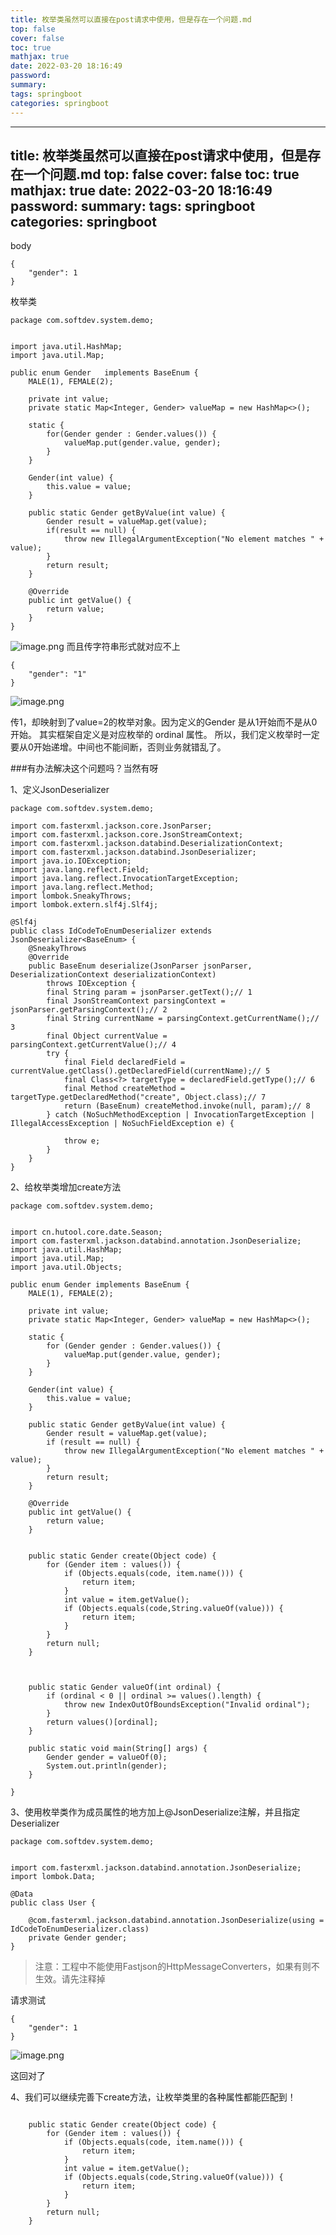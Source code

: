 ```yaml
---
title: 枚举类虽然可以直接在post请求中使用，但是存在一个问题.md
top: false
cover: false
toc: true
mathjax: true
date: 2022-03-20 18:16:49
password:
summary:
tags: springboot
categories: springboot
---
```

---
title: 枚举类虽然可以直接在post请求中使用，但是存在一个问题.md
top: false
cover: false
toc: true
mathjax: true
date: 2022-03-20 18:16:49
password:
summary:
tags: springboot
categories: springboot
---
body
~~~
{
    "gender": 1
}
~~~


枚举类
~~~
package com.softdev.system.demo;


import java.util.HashMap;
import java.util.Map;

public enum Gender   implements BaseEnum {
    MALE(1), FEMALE(2);

    private int value;
    private static Map<Integer, Gender> valueMap = new HashMap<>();

    static {
        for(Gender gender : Gender.values()) {
            valueMap.put(gender.value, gender);
        }
    }

    Gender(int value) {
        this.value = value;
    }

    public static Gender getByValue(int value) {
        Gender result = valueMap.get(value);
        if(result == null) {
            throw new IllegalArgumentException("No element matches " + value);
        }
        return result;
    }

    @Override
    public int getValue() {
        return value;
    }
}
~~~

![image.png](https://upload-images.jianshu.io/upload_images/13965490-54f9ab8777eb808f.png?imageMogr2/auto-orient/strip%7CimageView2/2/w/1240)
而且传字符串形式就对应不上
~~~
{
    "gender": "1"
}
~~~
![image.png](https://upload-images.jianshu.io/upload_images/13965490-b93b0a3a93cc4779.png?imageMogr2/auto-orient/strip%7CimageView2/2/w/1240)


传1，却映射到了value=2的枚举对象。因为定义的Gender 是从1开始而不是从0开始。
其实框架自定义是对应枚举的 ordinal 属性。
所以，我们定义枚举时一定要从0开始递增。中间也不能间断，否则业务就错乱了。




###有办法解决这个问题吗？当然有呀


1、定义JsonDeserializer
~~~
package com.softdev.system.demo;

import com.fasterxml.jackson.core.JsonParser;
import com.fasterxml.jackson.core.JsonStreamContext;
import com.fasterxml.jackson.databind.DeserializationContext;
import com.fasterxml.jackson.databind.JsonDeserializer;
import java.io.IOException;
import java.lang.reflect.Field;
import java.lang.reflect.InvocationTargetException;
import java.lang.reflect.Method;
import lombok.SneakyThrows;
import lombok.extern.slf4j.Slf4j;

@Slf4j
public class IdCodeToEnumDeserializer extends JsonDeserializer<BaseEnum> {
    @SneakyThrows
    @Override
    public BaseEnum deserialize(JsonParser jsonParser, DeserializationContext deserializationContext)
        throws IOException {
        final String param = jsonParser.getText();// 1
        final JsonStreamContext parsingContext = jsonParser.getParsingContext();// 2
        final String currentName = parsingContext.getCurrentName();// 3
        final Object currentValue = parsingContext.getCurrentValue();// 4
        try {
            final Field declaredField = currentValue.getClass().getDeclaredField(currentName);// 5
            final Class<?> targetType = declaredField.getType();// 6
            final Method createMethod = targetType.getDeclaredMethod("create", Object.class);// 7
            return (BaseEnum) createMethod.invoke(null, param);// 8
        } catch (NoSuchMethodException | InvocationTargetException | IllegalAccessException | NoSuchFieldException e) {

            throw e;
        }
    }
}

~~~

2、给枚举类增加create方法
~~~
package com.softdev.system.demo;


import cn.hutool.core.date.Season;
import com.fasterxml.jackson.databind.annotation.JsonDeserialize;
import java.util.HashMap;
import java.util.Map;
import java.util.Objects;

public enum Gender implements BaseEnum {
    MALE(1), FEMALE(2);

    private int value;
    private static Map<Integer, Gender> valueMap = new HashMap<>();

    static {
        for (Gender gender : Gender.values()) {
            valueMap.put(gender.value, gender);
        }
    }

    Gender(int value) {
        this.value = value;
    }

    public static Gender getByValue(int value) {
        Gender result = valueMap.get(value);
        if (result == null) {
            throw new IllegalArgumentException("No element matches " + value);
        }
        return result;
    }

    @Override
    public int getValue() {
        return value;
    }


    public static Gender create(Object code) {
        for (Gender item : values()) {
            if (Objects.equals(code, item.name())) {
                return item;
            }
            int value = item.getValue();
            if (Objects.equals(code,String.valueOf(value))) {
                return item;
            }
        }
        return null;
    }



    public static Gender valueOf(int ordinal) {
        if (ordinal < 0 || ordinal >= values().length) {
            throw new IndexOutOfBoundsException("Invalid ordinal");
        }
        return values()[ordinal];
    }

    public static void main(String[] args) {
        Gender gender = valueOf(0);
        System.out.println(gender);
    }

}
~~~


3、使用枚举类作为成员属性的地方加上@JsonDeserialize注解，并且指定Deserializer
~~~
package com.softdev.system.demo;


import com.fasterxml.jackson.databind.annotation.JsonDeserialize;
import lombok.Data;

@Data
public class User {

    @com.fasterxml.jackson.databind.annotation.JsonDeserialize(using = IdCodeToEnumDeserializer.class)
    private Gender gender;
}

~~~

>注意：工程中不能使用Fastjson的HttpMessageConverters，如果有则不生效。请先注释掉


请求测试
~~~
{
    "gender": 1
}
~~~

![image.png](https://upload-images.jianshu.io/upload_images/13965490-ec029ec5d353ff68.png?imageMogr2/auto-orient/strip%7CimageView2/2/w/1240)

这回对了





4、我们可以继续完善下create方法，让枚举类里的各种属性都能匹配到！
~~~

    public static Gender create(Object code) {
        for (Gender item : values()) {
            if (Objects.equals(code, item.name())) {
                return item;
            }
            int value = item.getValue();
            if (Objects.equals(code,String.valueOf(value))) {
                return item;
            }
        }
        return null;
    }


~~~

